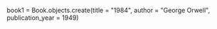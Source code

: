 book1 = Book.objects.create(title = "1984", author = "George Orwell", publication_year = 1949)

<!-- Expected output: a new Book instance is created in the database. -->
<!-- Example: <Book: 1984 by George Orwell> (1949)-->